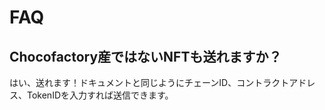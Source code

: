 # FAQ

## Chocofactory産ではないNFTも送れますか？

はい、送れます！ドキュメントと同じようにチェーンID、コントラクトアドレス、TokenIDを入力すれば送信できます。

##


